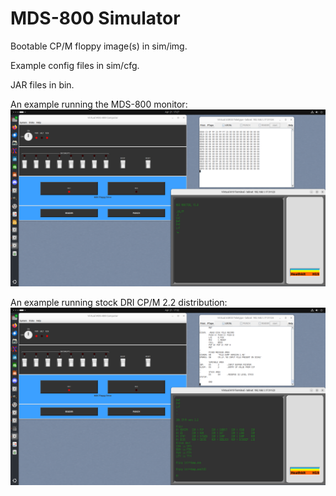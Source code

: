 # MDS-800 Simulator

Bootable CP/M floppy image(s) in sim/img.

Example config files in sim/cfg.

JAR files in bin.

An example running the MDS-800 monitor:
![Running monitor](sim/www/mds800-monitor.png)

An example running stock DRI CP/M 2.2 distribution:
![Running CP/M](sim/www/mds800-cpm.png)
